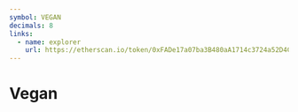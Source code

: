 ```yaml
---
symbol: VEGAN
decimals: 8
links:
  - name: explorer
    url: https://etherscan.io/token/0xFADe17a07ba3B480aA1714c3724a52D4C57d410E
---
```


# Vegan
